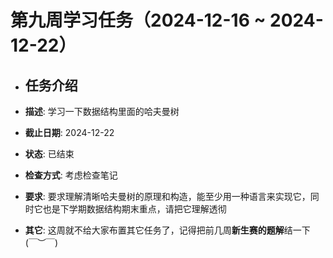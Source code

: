 # 第九周学习任务（2024-12-16 ~ 2024-12-22）

- ## 任务介绍
- **描述**: 学习一下数据结构里面的哈夫曼树
- **截止日期**: 2024-12-22
- **状态**: 已结束
- **检查方式**: 考虑检查笔记
- **要求**: 要求理解清晰哈夫曼树的原理和构造，能至少用一种语言来实现它，同时它也是下学期数据结构期末重点，请把它理解透彻


- **其它**: 这周就不给大家布置其它任务了，记得把前几周**新生赛的题解**结一下(￣︶￣)